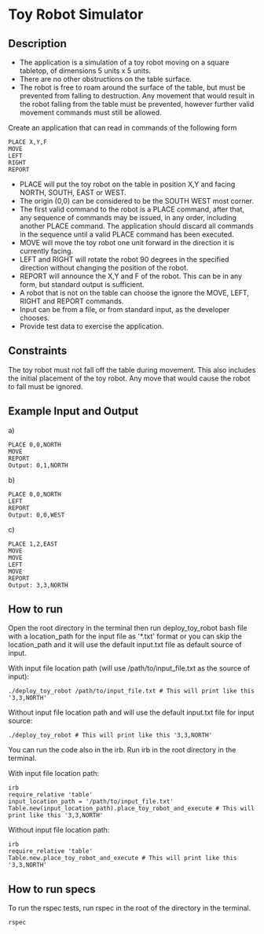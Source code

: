 # Toy Robot Simulator

## Description
- The application is a simulation of a toy robot moving on a square tabletop, of dimensions 5 units x 5 units.
- There are no other obstructions on the table surface.
- The robot is free to roam around the surface of the table, but must be prevented from falling to destruction. Any movement
that would result in the robot falling from the table must be prevented, however further valid movement commands must still
be allowed.

Create an application that can read in commands of the following form

    PLACE X,Y,F
    MOVE
    LEFT
    RIGHT
    REPORT

- PLACE will put the toy robot on the table in position X,Y and facing NORTH, SOUTH, EAST or WEST.
- The origin (0,0) can be considered to be the SOUTH WEST most corner.
- The first valid command to the robot is a PLACE command, after that, any sequence of commands may be issued, in any order, including another PLACE command. The application should discard all commands in the sequence until a valid PLACE command has been executed.
- MOVE will move the toy robot one unit forward in the direction it is currently facing.
- LEFT and RIGHT will rotate the robot 90 degrees in the specified direction without changing the position of the robot.
- REPORT will announce the X,Y and F of the robot. This can be in any form, but standard output is sufficient.
- A robot that is not on the table can choose the ignore the MOVE, LEFT, RIGHT and REPORT commands.
- Input can be from a file, or from standard input, as the developer chooses.
- Provide test data to exercise the application.

## Constraints

The toy robot must not fall off the table during movement. This also includes the initial placement of the toy robot.
Any move that would cause the robot to fall must be ignored.

## Example Input and Output

a)

    PLACE 0,0,NORTH
    MOVE
    REPORT
    Output: 0,1,NORTH

b)

    PLACE 0,0,NORTH
    LEFT
    REPORT
    Output: 0,0,WEST

c)

    PLACE 1,2,EAST
    MOVE
    MOVE
    LEFT
    MOVE
    REPORT
    Output: 3,3,NORTH

## How to run

Open the root directory in the terminal then run deploy_toy_robot bash file with a location_path for the input file as '*.txt' format or you can skip the location_path and it will use the default input.txt file as default source of input.

With input file location path (will use /path/to/input_file.txt as the source of input):

    ./deploy_toy_robot /path/to/input_file.txt # This will print like this '3,3,NORTH'

Without input file location path and will use the default input.txt file for input source:

    ./deploy_toy_robot # This will print like this '3,3,NORTH'


You can run the code also in the irb. Run irb in the root directory in the terminal.

With input file location path:

    irb
    require_relative 'table'
    input_location_path = '/path/to/input_file.txt'
    Table.new(input_location_path).place_toy_robot_and_execute # This will print like this '3,3,NORTH'

Without input file location path:

    irb
    require_relative 'table'
    Table.new.place_toy_robot_and_execute # This will print like this '3,3,NORTH'

## How to run specs

To run the rspec tests, run rspec in the root of the directory in the terminal.

    rspec
